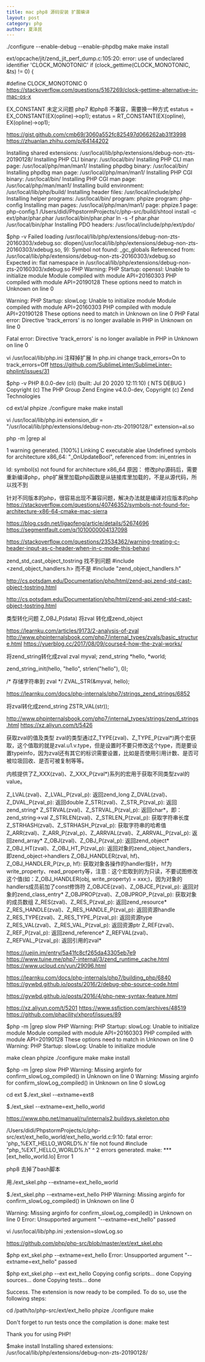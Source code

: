 ```yaml
---
title: mac php8 源码安装 扩展编译
layout: post
category: php
author: 夏泽民
---
```

./configure --enable-debug --enable-phpdbg
make
make install

ext/opcache/jit/zend_jit_perf_dump.c:105:20: error: use of undeclared identifier
      'CLOCK_MONOTONIC'
        if (clock_gettime(CLOCK_MONOTONIC, &ts) != 0) {
        
#define CLOCK_MONOTONIC 0
https://stackoverflow.com/questions/5167269/clock-gettime-alternative-in-mac-os-x

EX_CONSTANT 未定义问题
php7 和php8 不兼容，需要换一种方式
estatus = EX_CONSTANT(EX(opline)->op1);
estatus = RT_CONSTANT(EX(opline), EX(opline)->op1);

https://gist.github.com/cmb69/3060a552fc825497d066262ab31f3998
https://zhuanlan.zhihu.com/p/64144202
<!-- more -->
Installing shared extensions:     /usr/local/lib/php/extensions/debug-non-zts-20190128/
Installing PHP CLI binary:        /usr/local/bin/
Installing PHP CLI man page:      /usr/local/php/man/man1/
Installing phpdbg binary:         /usr/local/bin/
Installing phpdbg man page:       /usr/local/php/man/man1/
Installing PHP CGI binary:        /usr/local/bin/
Installing PHP CGI man page:      /usr/local/php/man/man1/
Installing build environment:     /usr/local/lib/php/build/
Installing header files:          /usr/local/include/php/
Installing helper programs:       /usr/local/bin/
  program: phpize
  program: php-config
Installing man pages:             /usr/local/php/man/man1/
  page: phpize.1
  page: php-config.1
/Users/didi/PhpstormProjects/c/php-src/build/shtool install -c ext/phar/phar.phar /usr/local/bin/phar.phar
ln -s -f phar.phar /usr/local/bin/phar
Installing PDO headers:           /usr/local/include/php/ext/pdo/

$php -v
Failed loading /usr/local/lib/php/extensions/debug-non-zts-20160303/xdebug.so:  dlopen(/usr/local/lib/php/extensions/debug-non-zts-20160303/xdebug.so, 9): Symbol not found: _gc_globals
  Referenced from: /usr/local/lib/php/extensions/debug-non-zts-20160303/xdebug.so
  Expected in: flat namespace
 in /usr/local/lib/php/extensions/debug-non-zts-20160303/xdebug.so
PHP Warning:  PHP Startup: openssl: Unable to initialize module
Module compiled with module API=20160303
PHP    compiled with module API=20190128
These options need to match
 in Unknown on line 0
 
Warning: PHP Startup: slowLog: Unable to initialize module
Module compiled with module API=20160303
PHP    compiled with module API=20190128
These options need to match
 in Unknown on line 0
PHP Fatal error:  Directive 'track_errors' is no longer available in PHP in Unknown on line 0

Fatal error: Directive 'track_errors' is no longer available in PHP in Unknown on line 0

vi  /usr/local/lib/php.ini
注释掉扩展
In php.ini change
track_errors=On
to
track_errors=Off
https://github.com/SublimeLinter/SublimeLinter-phplint/issues/31

$php -v
PHP 8.0.0-dev (cli) (built: Jul 20 2020 12:11:10) ( NTS DEBUG )
Copyright (c) The PHP Group
Zend Engine v4.0.0-dev, Copyright (c) Zend Technologies

cd ext/al
phpize
./configure
make
make install
 
vi /usr/local/lib/php.ini
 extension_dir = "/usr/local/lib/php/extensions/debug-non-zts-20190128/"
extension=al.so

php -m |grep al


1 warning generated.
[100%] Linking C executable alae
Undefined symbols for architecture x86_64:
  "_OnUpdateBool", referenced from:
      ini_entries in
      
ld: symbol(s) not found for architecture x86_64
原因：
修改php源码后，需要重新编译php，php扩展里加载php函数是从链接库里加载的，不是从源代码，所以找不到

针对不同版本的php，很容易出现不兼容问题，解决办法就是编译对应版本的php
https://stackoverflow.com/questions/40746352/symbols-not-found-for-architecture-x86-64-cmake-mac-sierra

https://blog.csdn.net/ligaofeng/article/details/52674696
https://segmentfault.com/q/1010000004137098

https://stackoverflow.com/questions/23534362/warning-treating-c-header-input-as-c-header-when-in-c-mode-this-behavi

zend_std_cast_object_tostring 找不到问题
#include <zend_object_handlers.h>
而不是
#include "zend_object_handlers.h"

http://cs.potsdam.edu/Documentation/php/html/zend-api.zend-std-cast-object-tostring.html

http://cs.potsdam.edu/Documentation/php/html/zend-api.zend-std-cast-object-tostring.html


类型转化问题
Z_OBJ_P(data)
将zval 转化成zend_object

https://learnku.com/articles/9173/2-analysis-of-zval
http://www.phpinternalsbook.com/php7/internal_types/zvals/basic_structure.html
https://yuerblog.cc/2017/08/09/course4-how-the-zval-works/

将zend_string转化成zval
zval myval;
zend_string *hello, *world;

zend_string_init(hello, "hello", strlen("hello"), 0);

/* 存储字符串到 zval */
ZVAL_STR(&myval, hello);

https://learnku.com/docs/php-internals/php7/strings_zend_strings/6852

将zval转化成zend_string
ZSTR_VAL(str));

http://www.phpinternalsbook.com/php7/internal_types/strings/zend_strings.html
https://xz.aliyun.com/t/5426

获取zval的值及类型
zval的类型通过Z_TYPE(zval)、Z_TYPE_P(zval*)两个宏获取，这个值取的就是zval.u1.v.type，但是设置时不要只修改这个type，而是要设置typeinfo，因为zval还有其它的标识需要设置，比如是否使用引用计数、是否可被垃圾回收、是否可被复制等等。

内核提供了Z_XXX(zval)、Z_XXX_P(zval*)系列的宏用于获取不同类型zval的value。

Z_LVAL(zval)、Z_LVAL_P(zval_p): 返回zend_long
Z_DVAL(zval)、Z_DVAL_P(zval_p): 返回double
Z_STR(zval)、Z_STR_P(zval_p): 返回zend_string*
Z_STRVAL(zval)、Z_STRVAL_P(zval_p): 返回char*，即：zend_string->val
Z_STRLEN(zval)、Z_STRLEN_P(zval_p): 获取字符串长度
Z_STRHASH(zval)、Z_STRHASH_P(zval_p): 获取字符串的哈希值
Z_ARR(zval)、Z_ARR_P(zval_p)、Z_ARRVAL(zval)、Z_ARRVAL_P(zval_p): 返回zend_array*
Z_OBJ(zval)、Z_OBJ_P(zval_p): 返回zend_object*
Z_OBJ_HT(zval)、Z_OBJ_HT_P(zval_p): 返回对象的zend_object_handlers，即zend_object->handlers
Z_OBJ_HANDLER(zval, hf)、Z_OBJ_HANDLER_P(zv_p, hf): 获取对象各操作的handler指针，hf为write_property、read_property等，注意：这个宏取到的为只读，不要试图修改这个值(如：Z_OBJ_HANDLER(obj, write_property) = xxx;)，因为对象的handlers成员前加了const修饰符
Z_OBJCE(zval)、Z_OBJCE_P(zval_p): 返回对象的zend_class_entry*
Z_OBJPROP(zval)、Z_OBJPROP_P(zval_p): 获取对象的成员数组
Z_RES(zval)、Z_RES_P(zval_p): 返回zend_resource*
Z_RES_HANDLE(zval)、Z_RES_HANDLE_P(zval_p): 返回资源handle
Z_RES_TYPE(zval)、Z_RES_TYPE_P(zval_p): 返回资源type
Z_RES_VAL(zval)、Z_RES_VAL_P(zval_p): 返回资源ptr
Z_REF(zval)、Z_REF_P(zval_p): 返回zend_reference*
Z_REFVAL(zval)、Z_REFVAL_P(zval_p): 返回引用的zval*

https://juejin.im/entry/5a41fc8cf265da43305eb7e9
https://www.tuine.me/php7-internal/3/zend_runtime_cache.html
https://www.ucloud.cn/yun/29096.html

https://learnku.com/docs/php-internals/php7/building_php/6840
https://gywbd.github.io/posts/2016/2/debug-php-source-code.html

https://gywbd.github.io/posts/2016/4/php-new-syntax-feature.html

https://xz.aliyun.com/t/5201
https://www.ssfiction.com/archives/48519
https://github.com/phacility/xhprof/issues/89


$php -m  |grep slow
PHP Warning:  PHP Startup: slowLog: Unable to initialize module
Module compiled with module API=20160303
PHP    compiled with module API=20190128
These options need to match
 in Unknown on line 0
Warning: PHP Startup: slowLog: Unable to initialize module



 make clean
  phpize
  ./configure
  make
  make install

$php -m  |grep slow
PHP Warning:  Missing arginfo for confirm_slowLog_compiled() in Unknown on line 0
Warning: Missing arginfo for confirm_slowLog_compiled() in Unknown on line 0
slowLog


cd ext
$./ext_skel --extname=ext8


$./ext_skel --extname=ext_hello_world

https://www.php.net/manual/ru/internals2.buildsys.skeleton.php



/Users/didi/PhpstormProjects/c/php-src/ext/ext_hello_world/ext_hello_world.c:9:10: fatal error: 'php_%EXT_HELLO_WORLD%.h' file not found
#include "php_%EXT_HELLO_WORLD%.h"
         ^
2 errors generated.
make: *** [ext_hello_world.lo] Error 1


php8 去掉了bash脚本

用./ext_skel.php --extname=ext_hello_world


$./ext_skel.php --extname=ext_hello
PHP Warning:  Missing arginfo for confirm_slowLog_compiled() in Unknown on line 0

Warning: Missing arginfo for confirm_slowLog_compiled() in Unknown on line 0
Error: Unsupported argument "--extname=ext_hello" passed

vi  /usr/local/lib/php.ini
;extension=slowLog.so


https://github.com/php/php-src/blob/master/ext/ext_skel.php

$php ext_skel.php --extname=ext_hello
Error: Unsupported argument "--extname=ext_hello" passed


$php ext_skel.php --ext ext_hello
Copying config scripts... done
Copying sources... done
Copying tests... done

Success. The extension is now ready to be compiled. To do so, use the
following steps:

cd /path/to/php-src/ext/ext_hello
phpize
./configure
make

Don't forget to run tests once the compilation is done:
make test

Thank you for using PHP!

$make install
Installing shared extensions:     /usr/local/lib/php/extensions/debug-non-zts-20190128/







